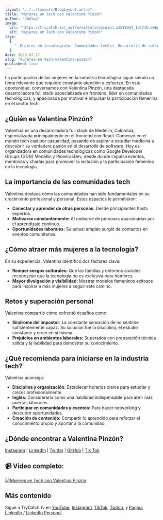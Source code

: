 ```yaml
---
layout: "../../layouts/BlogLayout.astro"
title: "Mujeres en Tech con Valentina Pinzón"
author: "Judlup"
image:
  url: "https://trycatch.tv/_astro/valentinapinzon.a25193d4_1bl7tU.webp"
  alt: "Mujeres en Tech con Valentina Pinzón"
tags:
  [
    "- Mujeres en tecnología\n- Comunidades tech\n- Desarrollo de software\n- Inclusión\n- JavaScript\n- Frontend\n- Soft skills"
  ]
date: 2025-02-27
slug: "mujeres-en-tech-valentina-pinzon"
published: true
---
```


La participación de las mujeres en la industria tecnológica sigue siendo un tema relevante que requiere constante atención y esfuerzo. En esta oportunidad, conversamos con Valentina Pinzón, una destacada desarrolladora full stack especializada en frontend, líder en comunidades tecnológicas, y apasionada por motivar e impulsar la participación femenina en el sector tech.

## ¿Quién es Valentina Pinzón?

Valentina es una desarrolladora full stack de Medellín, Colombia, especializada principalmente en el frontend con React. Comenzó en el mundo tech casi por casualidad, pasando de aspirar a estudiar medicina a descubrir su verdadera pasión en el desarrollo de software. Hoy es organizadora en comunidades tecnológicas como Google Developer Groups (GDG) Medellín y PionerasDev, desde donde impulsa eventos, mentorías y charlas para promover la inclusión y la participación femenina en la tecnología.

## La importancia de las comunidades tech

Valentina destaca cómo las comunidades han sido fundamentales en su crecimiento profesional y personal. Estos espacios le permitieron:

- **Conectar y aprender de otras personas:** Desde principiantes hasta expertos.
- **Motivarse constantemente:** Al rodearse de personas apasionadas por el aprendizaje continuo.
- **Oportunidades laborales:** Su actual empleo surgió de contactos en eventos comunitarios.

## ¿Cómo atraer más mujeres a la tecnología?

En su experiencia, Valentina identificó dos factores clave:

- **Romper sesgos culturales:** Que las familias y entornos sociales reconozcan que la tecnología no es exclusiva para hombres.
- **Mayor divulgación y visibilidad:** Mostrar modelos femeninos exitosos para inspirar a más mujeres a seguir este camino.

## Retos y superación personal

Valentina compartió cómo enfrentó desafíos como:

- **Síndrome del impostor:** La constante sensación de no sentirse suficientemente capaz. Su solución fue la disciplina, el estudio constante y creer en sí misma.
- **Prejuicios en ambientes laborales:** Superados con preparación técnica sólida y la habilidad para demostrar su conocimiento.

## ¿Qué recomienda para iniciarse en la industria tech?

Valentina aconseja:

- **Disciplina y organización:** Establecer horarios claros para estudiar y crecer profesionalmente.
- **Inglés:** Considerarlo como una habilidad indispensable para abrir más puertas laborales.
- **Participar en comunidades y eventos:** Para hacer networking y descubrir oportunidades.
- **Creación de contenido:** Compartir lo aprendido para reforzar el conocimiento propio y aportar a la comunidad.

## ¿Dónde encontrar a Valentina Pinzón?

 [Instagram](https://www.instagram.com/v.dev.valen) | [LinkedIn](https://www.linkedin.com/in/valentina-p-86b3b913a/) | [Twitter](https://x.com/v_dev_valen) | [GitHub](https://github.com/vdevalen) | [Tik Tok](https://www.tiktok.com/@v.dev.valen) 


## 📹 Video completo:

[![Mujeres en Tech con Valentina Pinzón](https://img.youtube.com/vi/yH-IA5oxdWU/0.jpg)](https://youtu.be/yH-IA5oxdWU "Mujeres en Tech con Valentina Pinzón")

## Más contenido

Sigue a TryCatch.tv en [YouTube](https://www.youtube.com/trycatch_tv), [Instagram](https://www.instagram.com/trycatch_tv/), [TikTok](https://www.tiktok.com/@trycatch.tv), [Twitch](https://www.twitch.tv/trycatch_tv), y [Página LinkedIn](https://www.linkedin.com/company/trycatch-tv) / [LinkedIn Personal](https://www.linkedin.com/in/judlup/).
